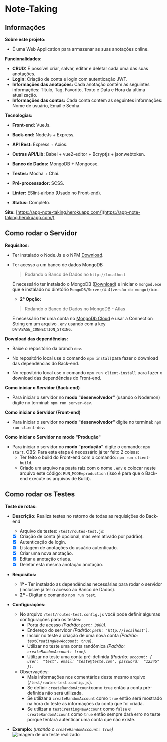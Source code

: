 

# Note-Taking

## Informações
**Sobre este projeto:**
- É uma Web Application para armazenar as suas anotações online.

**Funcionalidades:**
  - **CRUD:** É possível criar, salvar, editar e deletar cada uma das suas anotações.
  - **Login:** Criação de conta e login com autenticação JWT.
  - **Informações das anotações:** Cada anotação contém as seguintes informações: Título, Tag, Favorito, Texto e Data e Hora da ultima atualização.
  - **Informações das contas:** Cada conta contém as seguintes informações: Nome de usuário, Email e Senha.

**Tecnologias:**

 - **Front-end:** VueJs.
   
  - **Back-end:** NodeJs + Express.
   
  - **API Rest:** Express + Axios.
   
  - **Outras API/Lib:** Babel + vue2-editor + Bcryptjs + jsonwebtoken.

  - **Banco de Dados:** MongoDB + Mongoose.
  
  - **Testes:** Mocha + Chai.
   
  - **Pré-processador:** SCSS.
   
  - **Linter:** ESlint-airbnb (Usado no Front-end).
   
  - **Status:** Completo.
   
   **Site:** [https://app-note-taking.herokuapp.com/](https://app-note-taking.herokuapp.com/)

## Como rodar o Servidor
**Requisitos:**
- Ter instalado o Node.Js e o NPM [Download](https://nodejs.org/en/download/).

- Ter acesso a um banco de dados MongoDB
  > Rodando o Banco de Dados no `http://localhost`

   É necessário ter instalado o MongoDB ([Download](https://www.mongodb.com/try/download/community)) e iniciar o `mongod.exe` que é instalado no diretório `MongoDB/Server/4.4(versão do mongo)/bin`.
   
  - **2ª Opção:** 

  > Rodando o Banco de Dados no MongoDB - Atlas

   É necessário ter uma conta no [MongoDb Cloud](https://cloud.mongodb.com/) e usar a Connection String em um arquivo `.env` usando com a key `DATABASE_CONNECTION_STRING`.

**Download das dependências:**
- Baixe o repositório da branch `dev`.

- No repositório local use o comando `npm install`para fazer o download das dependências do Back-end.

- No repositório local use o comando `npm run client-install` para fazer o download das dependências do Front-end.

**Como iniciar o Servidor (Back-end)**
- Para iniciar o servidor no **modo "desenvolvedor"** (usando o Nodemon) digite no terminal: `npm run server-dev`.

**Como iniciar o Servidor (Front-end)**
- Para iniciar o servidor no **modo "desenvolvedor"** digite no terminal: `npm run client-dev`.

**Como iniciar o Servidor no modo "Produção"**
- Para iniciar o servidor no **modo "produção"** digite o comando: `npm start`.
  OBS: Para esta etapa é necessário já ter feito 2 coisas:
  - Ter feito o build do Front-end com o comando: `npm run client-build`.
  - Criado um arquivo na pasta raiz com o nome `.env` e colocar neste arquivo este código: `RUN_MODE=production` (isso é para que o Back-end execute os arquivos de Build).
 
 ## Como rodar os Testes
**Teste de rotas:**
 - **Descrição:** Realiza testes no retorno de todas as requisições do Back-end
   - Arquivo de testes: `/test/routes-test.js`:
   - [x] Criação de conta (é opcional, mas vem ativado por padrão).
   - [x] Autenticação de login.
   - [x] Listagem de anotações do usuário autenticado.
   - [x] Criar uma nova anotação.
   - [x] Editar a anotação criada.
   - [x] Deletar esta mesma anotação anotação.

 - **Requisitos:**
   - **1º -** Ter instalado as dependências necessárias para rodar o servidor (inclusive já ter o acesso ao Banco de Dados).
   - **2º -** Digitar o comando `npm run test`.
  
  - **Configurações:**
    - No arquivo `/test/routes-test.config.js` você pode definir algumas configurações para os testes:
      -  Porta de acesso *(Padrão: `port: 3000`)*.
      - Endereço do servidor *(Padrão: `path: 'http://localhost'`)*.
      - Incluir no teste a criação de uma nova conta *(Padrão: `testCreatingNewAccount: true`)*.
      - Utilizar no teste uma conta randômica *(Padrão: `createRandomAccount: true`)*.
      - Utilizar no teste uma conta pré-definida *(Padrão: `account: {
      user:  "test", email: "teste@teste.com", password:  "12345"
      })`*.
    - Observações:
      - Mais informações nos comentários deste mesmo arquivo (`/test/routes-test.config.js`).
      - Se definir `createRandomAccount`como `true` então a conta pré-definida não será utilizada.
      - Se utilizar a `createRandomAccount` como `true` então será mostrado na hora do teste as informações da conta que foi criada.
      - Se utilizar a `testCreatingNewAccount` como `false` e  `createRandomAccount` como `true` então sempre dará erro no teste porque tentará autenticar uma conta que não existe.

  - **Exemplo:** *(usando o `createRandomAccount: true`)*
![Imagem de um teste realizado](https://i.ibb.co/N96Rmrf/Anota-o-2020-08-05-101532.png)
